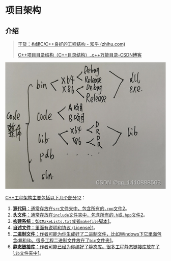 # 项目架构

## 介绍

> [干货：构建C/C++良好的工程结构 - 知乎 (zhihu.com)](https://zhuanlan.zhihu.com/p/59450618)
>
> [C++项目目录结构（C++目录结构）_c++万能目录-CSDN博客](https://blog.csdn.net/Dontla/article/details/120137863)

![7f49cf73112f4e05943a3a0dde6ebcff](../../../../assets/7_7f49cf73112f4e05943a3a0dde6ebcff.png)

[C++工程架构主要包括以下几个部分](https://zhuanlan.zhihu.com/p/59450618)[1](https://zhuanlan.zhihu.com/p/59450618)[2](https://blog.csdn.net/Dontla/article/details/120137863)：

1. [**源代码**：通常存放在`src`文件夹中，包含所有的`.cpp`文件](https://blog.csdn.net/Dontla/article/details/120137863)[2](https://blog.csdn.net/Dontla/article/details/120137863)。
2. [**头文件**：通常存放在`include`文件夹中，包含所有的`.h`或`.hpp`文件](https://blog.csdn.net/Dontla/article/details/120137863)[2](https://blog.csdn.net/Dontla/article/details/120137863)。
3. [**构建系统**：如`CMakeLists.txt`或者`makefile`脚本](https://zhuanlan.zhihu.com/p/59450618)[1](https://zhuanlan.zhihu.com/p/59450618)。
4. [**自述文件**：里面有说明和协议 (License)](https://zhuanlan.zhihu.com/p/59450618)[1](https://zhuanlan.zhihu.com/p/59450618)。
5. [**二进制文件**：作者可能为你生成好了二进制文件，比如Windows下它里面包含dll和lib。很多工程二进制文件放在了`bin`文件夹](https://zhuanlan.zhihu.com/p/59450618)[1](https://zhuanlan.zhihu.com/p/59450618)。
6. [**静态链接库**：作者可能已经为你编好了静态库。很多工程静态链接库放在了`lib`文件夹中](https://zhuanlan.zhihu.com/p/59450618)[1](https://zhuanlan.zhihu.com/p/59450618)。